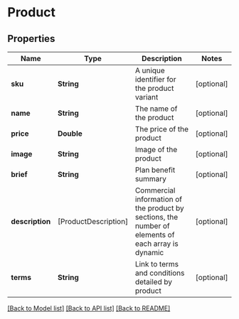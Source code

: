 # Product

## Properties
Name | Type | Description | Notes
------------ | ------------- | ------------- | -------------
**sku** | **String** | A unique identifier for the product variant | [optional] 
**name** | **String** | The name of the product | [optional] 
**price** | **Double** | The price of the product | [optional] 
**image** | **String** | Image of the product | [optional] 
**brief** | **String** | Plan benefit summary | [optional] 
**description** | [ProductDescription] | Commercial information of the product by sections, the number of elements of each array is dynamic | [optional] 
**terms** | **String** | Link to terms and conditions detailed by product | [optional] 

[[Back to Model list]](../README.md#documentation-for-models) [[Back to API list]](../README.md#documentation-for-api-endpoints) [[Back to README]](../README.md)


